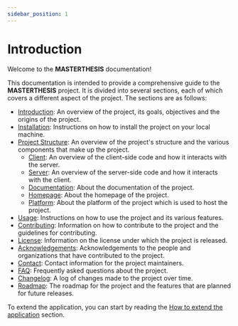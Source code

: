 ```yaml
---
sidebar_position: 1
---
```


# Introduction

Welcome to the **MASTERTHESIS** documentation!

This documentation is intended to provide a comprehensive guide to the **MASTERTHESIS** project. It is divided into
several sections, each of which covers a different aspect of the project. The sections are as follows:

- [Introduction](./intro.md): An overview of the project, its goals, objectives and the origins of the project.
- [Installation](./installation.md): Instructions on how to install the project on your local machine.
- [Project Structure](./project-structure.md): An overview of the project's structure and the various components that make up the project.
  - [Client](./client.md): An overview of the client-side code and how it interacts with the server.
  - [Server](./server.md): An overview of the server-side code and how it interacts with the client.
  - [Documentation](./documentation.md): About the documentation of the project.
  - [Homepage](./homepage.md): About the homepage of the project.
  - [Platform](./platform.md): About the platform of the project which is used to host the project.
- [Usage](./usage.md): Instructions on how to use the project and its various features.
- [Contributing](./contributing.md): Information on how to contribute to the project and the guidelines for contributing.
- [License](./license.md): Information on the license under which the project is released.
- [Acknowledgements](./acknowledgements.md): Acknowledgements to the people and organizations that have contributed to the project.
- [Contact](./contact.md): Contact information for the project maintainers.
- [FAQ](./faq.md): Frequently asked questions about the project.
- [Changelog](./changelog.md): A log of changes made to the project over time.
- [Roadmap](./roadmap.md): The roadmap for the project and the features that are planned for future releases.

To extend the application, you can start by reading the [How to extend the application](./extend.md) section.